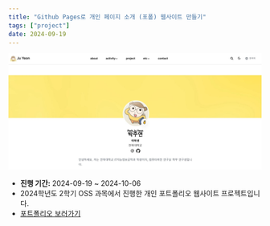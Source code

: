 ```yaml
---
title: "Github Pages로 개인 페이지 소개 (포폴) 웹사이트 만들기"
tags: ["project"]
date: 2024-09-19
---
```


![Litmus Project Image](project3.jpg)

- **진행 기간:** 2024-09-19 ~ 2024-10-06
- 2024학년도 2학기 OSS 과목에서 진행한 개인 포트폴리오 웹사이트 프로젝트입니다.
- [포트폴리오 보러가기](https://juyeon777.github.io/OSS-portfolio/)

